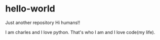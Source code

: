 # hello-world
Just another repository
Hi humans!!

I am charles and I love python. That's who I am and I love code(my life). 

